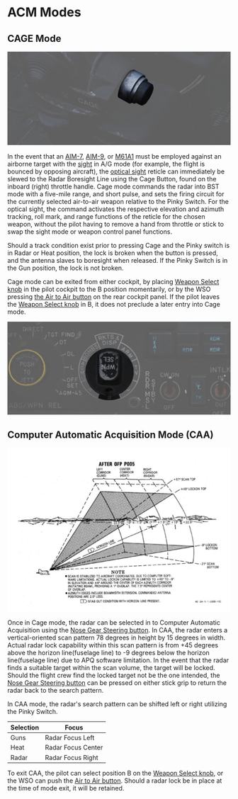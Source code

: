 # ACM Modes

## CAGE Mode

![pilot_cage_button](../../img/pilot_cage_button.jpg)

In the event that
an [AIM-7](../../stores/air_to_air/aim_7.md), [AIM-9](../../stores/air_to_air/aim_9.md),
or [M61A1](../../stores/guns.md) must be employed
against an airborne target with
the [sight](../../cockpit/pilot/dscg_controls.md#sight-mode-knob)
in A/G mode (for example, the flight is bounced by
opposing aircraft),
the [optical sight](../../cockpit/pilot/dscg_controls.md#sight-mode-knob)
reticle can immediately be slewed to the
Radar Boresight Line using the Cage Button, found on the inboard (right)
throttle handle. Cage mode commands the radar into BST mode with a five-mile
range, and short pulse, and sets the firing circuit for the currently selected
air-to-air weapon relative to the Pinky Switch. For the optical sight, the command activates the
respective elevation and azimuth tracking, roll mark, and range functions of the reticle for the
chosen weapon, without the pilot having to remove a hand from throttle or stick to swap the sight
mode or weapon control panel functions.

Should a track condition exist prior to pressing Cage and the Pinky switch is in
Radar or Heat position, the lock is broken when the button is pressed, and the
antenna slaves to boresight when released. If the Pinky Switch is in the Gun
position, the lock is not broken.

Cage mode can be exited from either cockpit, by
placing [Weapon Select knob](../../cockpit/pilot/weapon_management.md#weapon-selector-knob)
in the pilot cockpit to the B position momentarily, or by the WSO pressing [the Air
to Air button](../../cockpit/wso/left_sub_panel.md#air-to-air-light) on the rear cockpit panel. If
the pilot leaves
the [Weapon Select knob](../../cockpit/pilot/weapon_management.md#weapon-selector-knob)
in B, it does not preclude a later entry into Cage mode.

![pilot_weapon_selector_knob](../../img/pilot_weapon_selector_b_pos.jpg)

## Computer Automatic Acquisition Mode (CAA)

![CAA](../../img/CAA.jpg)

Once in Cage mode, the radar can be selected in to Computer Automatic
Acquisition using
the [Nose Gear Steering button](../../systems/flight_controls_gear/gear_ground_handling.md#nose-gear-steering).
In CAA, the radar enters a
vertical-oriented scan pattern 78 degrees in height by 15 degrees in width. Actual
radar lock capability within this scan pattern is from +45 degrees above the
horizon line(fuselage line) to -9 degrees below the horizon line(fuselage line) due to APQ software
limitation. In the event that the radar finds a suitable target within the scan
volume, the target will be locked. Should the flight crew find the locked target
not be the one intended,
the [Nose Gear Steering button](../../systems/flight_controls_gear/gear_ground_handling.md#nose-gear-steering)
can be pressed on either
stick grip to return the radar back to the search pattern.

In CAA mode, the radar's search pattern can be shifted left or right utilizing
the Pinky Switch.

| Selection | Focus              |
|-----------|--------------------|
| Guns      | Radar Focus Left   |
| Heat      | Radar Focus Center |
| Radar     | Radar Focus Right  |

To exit CAA, the pilot can select position B on
the [Weapon Select knob](../../cockpit/pilot/weapon_management.md#weapon-selector-knob),
or the WSO can push
the [Air to Air button](../../cockpit/wso/left_sub_panel.md#air-to-air-light).
Should a radar lock be in place at the time
of mode exit, it will be retained.
